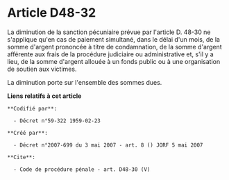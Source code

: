 # Article D48-32

La diminution de la sanction pécuniaire prévue par l'article D. 48-30 ne s'applique qu'en cas de paiement simultané, dans le
délai d'un mois, de la somme d'argent prononcée à titre de condamnation, de la somme d'argent afférente aux frais de la
procédure judiciaire ou administrative et, s'il y a lieu, de la somme d'argent allouée à un fonds public ou à une
organisation de soutien aux victimes. 

La diminution porte sur l'ensemble des sommes dues.

**Liens relatifs à cet article**

	**Codifié par**:

	  - Décret n°59-322 1959-02-23

	**Créé par**:

	  - Décret n°2007-699 du 3 mai 2007 - art. 8 () JORF 5 mai 2007

	**Cite**:

	  - Code de procédure pénale - art. D48-30 (V)
